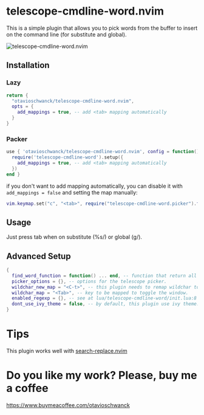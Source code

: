# telescope-cmdline-word.nvim

This is a simple plugin that allows you to pick words from the buffer to insert
on the command line (for substitute and global).

![telescope-cmdline-word.nvim](https://i.imgur.com/zHcwczY.gif)

## Installation

### Lazy

```lua
return {
  "otavioschwanck/telescope-cmdline-word.nvim",
  opts = {
    add_mappings = true, -- add <tab> mapping automatically
  }
}
```

### Packer

```lua
use { 'otavioschwanck/telescope-cmdline-word.nvim', config = function()
  require('telescope-cmdline-word').setup({
    add_mappings = true, -- add <tab> mapping automatically
  })
end }
```

if you don't want to add <tab> mapping automatically, you can disable it with `add_mappings = false` and setting the map manually:

```lua
vim.keymap.set("c", "<tab>", require("telescope-cmdline-word.picker").find_word, { silent = true, noremap = true })
```


## Usage

Just press tab when on substitute (%s/) or global (g/).

## Advanced Setup

```lua
{
  find_word_function = function() ... end, -- function that return all words from buffer.  You can pass any other function that return a list of strings.
  picker_options = {}, -- options for the telescope picker.
  wildchar_new_map = "<C-t>", -- this plugin needs to remap wildchar to another key to use on tab.
  wildchar_map = "<Tab>", -- key to be mapped to toggle the window.
  enabled_regexp = {}, -- see at lua/telescope-cmdline-word/init.lua:8 for examples.  This is an array of regexp for what else commands should be enabled to use the word finder.
  dont_use_ivy_theme = false, -- by default, this plugin use ivy theme.
}
```

# Tips

This plugin works well with [search-replace.nvim](https://github.com/roobert/search-replace.nvim)

# Do you like my work? Please, buy me a coffee

https://www.buymeacoffee.com/otavioschwanck
